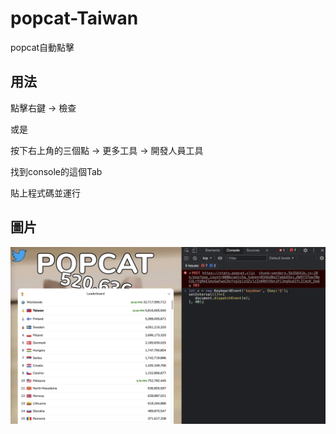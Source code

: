 
# popcat-Taiwan


popcat自動點擊




## 用法

點擊右鍵 -> 檢查

或是

按下右上角的三個點 -> 更多工具 -> 開發人員工具

找到console的這個Tab

貼上程式碼並運行




## 圖片

![Taiwan No.1.](./1.png "Taiwan YAYA")
